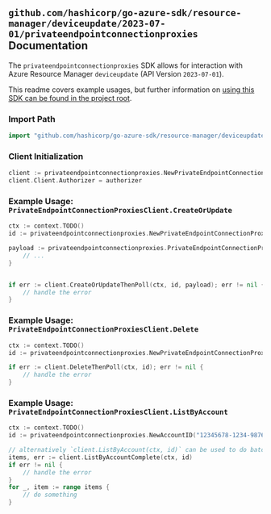 
## `github.com/hashicorp/go-azure-sdk/resource-manager/deviceupdate/2023-07-01/privateendpointconnectionproxies` Documentation

The `privateendpointconnectionproxies` SDK allows for interaction with Azure Resource Manager `deviceupdate` (API Version `2023-07-01`).

This readme covers example usages, but further information on [using this SDK can be found in the project root](https://github.com/hashicorp/go-azure-sdk/tree/main/docs).

### Import Path

```go
import "github.com/hashicorp/go-azure-sdk/resource-manager/deviceupdate/2023-07-01/privateendpointconnectionproxies"
```


### Client Initialization

```go
client := privateendpointconnectionproxies.NewPrivateEndpointConnectionProxiesClientWithBaseURI("https://management.azure.com")
client.Client.Authorizer = authorizer
```


### Example Usage: `PrivateEndpointConnectionProxiesClient.CreateOrUpdate`

```go
ctx := context.TODO()
id := privateendpointconnectionproxies.NewPrivateEndpointConnectionProxyID("12345678-1234-9876-4563-123456789012", "example-resource-group", "accountName", "privateEndpointConnectionProxyId")

payload := privateendpointconnectionproxies.PrivateEndpointConnectionProxy{
	// ...
}


if err := client.CreateOrUpdateThenPoll(ctx, id, payload); err != nil {
	// handle the error
}
```


### Example Usage: `PrivateEndpointConnectionProxiesClient.Delete`

```go
ctx := context.TODO()
id := privateendpointconnectionproxies.NewPrivateEndpointConnectionProxyID("12345678-1234-9876-4563-123456789012", "example-resource-group", "accountName", "privateEndpointConnectionProxyId")

if err := client.DeleteThenPoll(ctx, id); err != nil {
	// handle the error
}
```


### Example Usage: `PrivateEndpointConnectionProxiesClient.ListByAccount`

```go
ctx := context.TODO()
id := privateendpointconnectionproxies.NewAccountID("12345678-1234-9876-4563-123456789012", "example-resource-group", "accountName")

// alternatively `client.ListByAccount(ctx, id)` can be used to do batched pagination
items, err := client.ListByAccountComplete(ctx, id)
if err != nil {
	// handle the error
}
for _, item := range items {
	// do something
}
```

